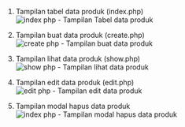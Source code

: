 1. Tampilan tabel data produk (index.php)
![index php - Tampilan Tabel data produk](https://github.com/harbanery/Portfolio-CRUD-Sederhana/assets/89146375/0ee7e7cf-08b0-4664-8f70-1c725268ec42)


2. Tampilan buat data produk (create.php)
![create php - Tampilan buat data produk](https://github.com/harbanery/Portfolio-CRUD-Sederhana/assets/89146375/89b678c7-727f-4e06-ac5f-97a2b581b856)


3. Tampilan lihat data produk (show.php)
![show php - Tampilan lihat data produk](https://github.com/harbanery/Portfolio-CRUD-Sederhana/assets/89146375/ee62a9f7-80c0-4508-b8e7-79367116605a)


4. Tampilan edit data produk (edit.php)
![edit php - Tampilan edit data produk](https://github.com/harbanery/Portfolio-CRUD-Sederhana/assets/89146375/0d8b548f-f67b-4eb2-9aa3-e466b57c1f6a)


5. Tampilan modal hapus data produk
![index php - Tampilan modal hapus data produk](https://github.com/harbanery/Portfolio-CRUD-Sederhana/assets/89146375/9293894f-122a-4693-8863-f72b014cf936)
